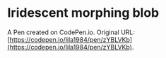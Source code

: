 # Iridescent morphing blob 

A Pen created on CodePen.io. Original URL: [https://codepen.io/lila1984/pen/zYBLVKb](https://codepen.io/lila1984/pen/zYBLVKb).

